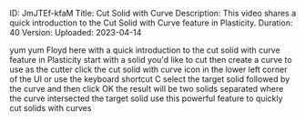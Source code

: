 ID: JmJTEf-kfaM
Title: Cut Solid with Curve
Description: This video shares a quick introduction to the Cut Solid with Curve feature in Plasticity.
Duration: 40
Version: 
Uploaded: 2023-04-14

yum yum Floyd here with a quick
introduction to the cut solid with curve
feature in Plasticity start with a
solid you'd like to cut then create a
curve to use as the cutter click the cut
solid with curve icon in the lower left
corner of the UI or use the keyboard
shortcut C select the target solid
followed by the curve and then click OK
the result will be two solids separated
where the curve intersected the target
solid use this powerful feature to
quickly cut solids with curves
